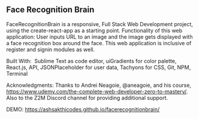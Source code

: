 Face Recognition Brain
---------------

FaceRecognitionBrain is a responsive, Full Stack Web Development project, using the create-react-app as a starting point. Functionality of this web application: User inputs URL to an image and the image gets displayed with a face recognition box around the face. This web application is inclusive of register and signin modules as well.

Built With: 
Sublime Text as code editor, uiGradients for color palette, React.js, API, JSONPlaceholder for user data, Tachyons for CSS, Git, NPM, Terminal

Acknowledgments:
Thanks to Andrei Neagoie, @aneagoie, and his course, https://www.udemy.com/the-complete-web-developer-zero-to-mastery/. Also to the Z2M Discord channel for providing additional support.

DEMO: https://ashsakthicodes.github.io/facerecognitionbrain/
